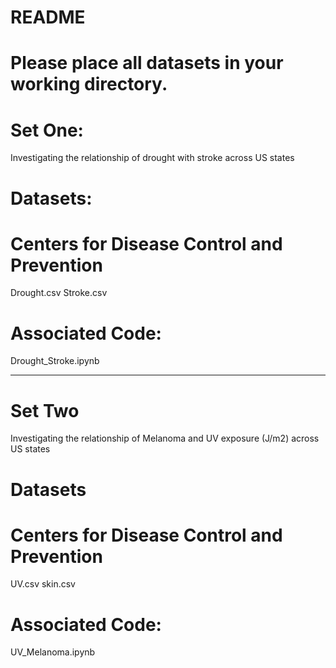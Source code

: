 # README

# Please place all datasets  in your working directory.

# Set One:
Investigating the relationship of drought with stroke across US states 

# Datasets:
# Centers for Disease Control and Prevention

Drought.csv
Stroke.csv


# Associated Code: 
Drought_Stroke.ipynb

------------------------------------------------------------------------
# Set Two
Investigating the relationship of Melanoma and UV exposure (J/m2) across US states 

# Datasets
# Centers for Disease Control and Prevention

UV.csv
skin.csv
# Associated Code: 
UV_Melanoma.ipynb







